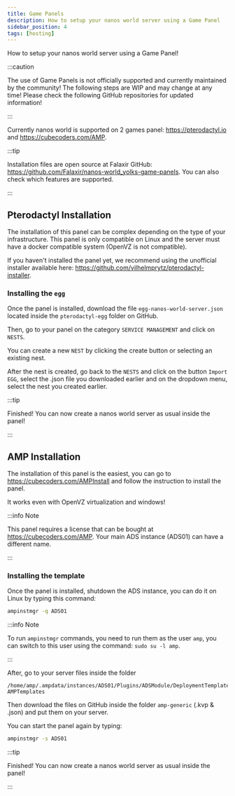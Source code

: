 ```yaml
---
title: Game Panels
description: How to setup your nanos world server using a Game Panel
sidebar_position: 4
tags: [hosting]
---
```



How to setup your nanos world server using a Game Panel!

:::caution

The use of Game Panels is not officially supported and currently maintained by the community! The following steps are WIP and may change at any time! Please check the following GitHub repositories for updated information!

:::

Currently nanos world is supported on 2 games panel: https://pterodactyl.io and https://cubecoders.com/AMP.

:::tip

Installation files are open source at Falaxir GitHub: https://github.com/Falaxir/nanos-world_yolks-game-panels. You can also check which features are supported.

:::

## Pterodactyl Installation

The installation of this panel can be complex depending on the type of your infrastructure. This panel is only compatible on Linux and the server must have a docker compatible system (OpenVZ is not compatible).

If you haven't installed the panel yet, we recommend using the unofficial installer available here: https://github.com/vilhelmprytz/pterodactyl-installer.

### Installing the `egg`

Once the panel is installed, download the file `egg-nanos-world-server.json` located inside the `pterodactyl-egg` folder on GitHub.

Then, go to your panel on the category `SERVICE MANAGEMENT` and click on `NESTS`.

You can create a new `NEST` by clicking the create button or selecting an existing nest.

After the nest is created, go back to the `NESTS` and click on the button `Import EGG`, select the .json file you downloaded earlier and on the dropdown menu, select the nest you created earlier.

:::tip

Finished! You can now create a nanos world server as usual inside the panel!

:::


## AMP Installation

The installation of this panel is the easiest, you can go to https://cubecoders.com/AMPInstall and follow the instruction to install the panel.

It works even with OpenVZ virtualization and windows!

:::info Note

This panel requires a license that can be bought at https://cubecoders.com/AMP. Your main ADS instance (ADS01) can have a different name.

:::

### Installing the template

Once the panel is installed, shutdown the ADS instance, you can do it on Linux by typing this command:
```bash
ampinstmgr -q ADS01
```

:::info Note

To run `ampinstmgr` commands, you need to run them as the user `amp`, you can switch to this user using the command: `sudo su -l amp`.

:::

After, go to your server files inside the folder
```text
/home/amp/.ampdata/instances/ADS01/Plugins/ADSModule/DeploymentTemplates/CubeCoders-AMPTemplates
```

Then download the files on GitHub inside the folder `amp-generic` (.kvp & .json) and put them on your server.

You can start the panel again by typing:
```bash
ampinstmgr -s ADS01
```

:::tip

Finished! You can now create a nanos world server as usual inside the panel!

:::